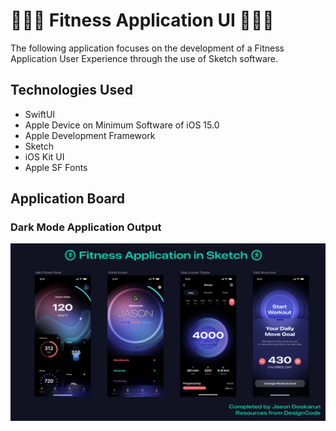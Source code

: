 # 🏋🏾‍♂️ Fitness Application UI 🏋🏾‍♂️

The following application focuses on the development of a Fitness Application User Experience through the use of Sketch software.

## Technologies Used
- SwiftUI 
- Apple Device on Minimum Software of iOS 15.0
- Apple Development Framework
- Sketch
- iOS Kit UI
- Apple SF Fonts



## Application Board 

### Dark Mode Application Output 
<img src="https://github.com/jxson7/Fitness-Application-UI/blob/main/Fitness%20Application%20Board.png" width="1080" >
